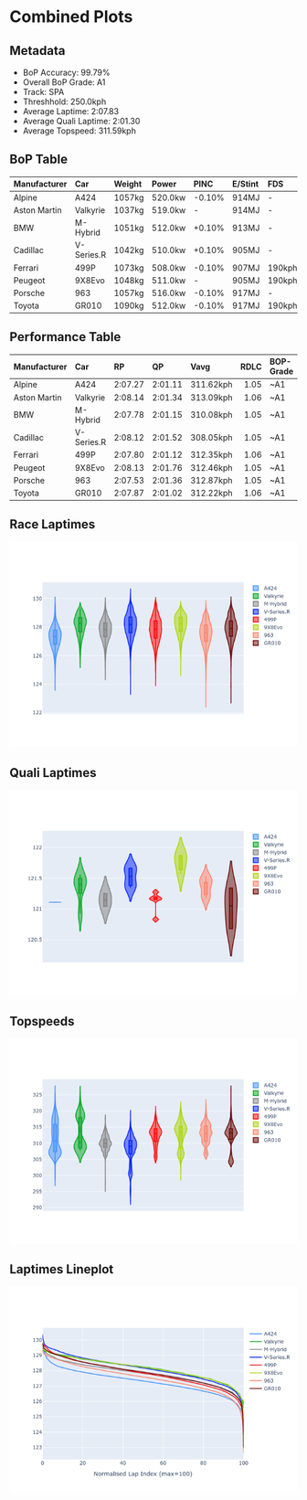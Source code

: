 # Combined Plots

## Metadata

- BoP Accuracy: 99.79%
- Overall BoP Grade: A1
- Track: SPA
- Threshhold: 250.0kph
- Average Laptime: 2:07.83
- Average Quali Laptime: 2:01.30
- Average Topspeed: 311.59kph

## BoP Table
| Manufacturer   | Car        | Weight   | Power   | PINC   | E/Stint   | FDS    | RDP    | QDP    | TDP    |
|:---------------|:-----------|:---------|:--------|:-------|:----------|:-------|:-------|:-------|:-------|
| Alpine         | A424       | 1057kg   | 520.0kw | -0.10% | 914MJ     | -      | 51.64% | 59.31% | 26.80% |
| Aston Martin   | Valkyrie   | 1037kg   | 519.0kw | -      | 914MJ     | -      | 53.50% | 53.33% | 21.51% |
| BMW            | M-Hybrid   | 1051kg   | 512.0kw | +0.10% | 913MJ     | -      | 52.89% | 56.22% | 33.41% |
| Cadillac       | V-Series.R | 1042kg   | 510.0kw | +0.10% | 905MJ     | -      | 48.63% | 60.80% | 19.01% |
| Ferrari        | 499P       | 1073kg   | 508.0kw | -0.10% | 907MJ     | 190kph | 51.38% | 44.98% | 9.83%  |
| Peugeot        | 9X8Evo     | 1048kg   | 511.0kw | -      | 905MJ     | 190kph | 48.87% | 52.78% | 15.41% |
| Porsche        | 963        | 1057kg   | 516.0kw | -0.10% | 917MJ     | -      | 50.70% | 44.30% | 29.51% |
| Toyota         | GR010      | 1090kg   | 512.0kw | -0.10% | 917MJ     | 190kph | 51.09% | 52.71% | 11.46% |

## Performance Table
| Manufacturer   | Car        | RP      | QP      | Vavg      |   RDLC | BOP-Grade   | Match   |
|:---------------|:-----------|:--------|:--------|:----------|-------:|:------------|:--------|
| Alpine         | A424       | 2:07.27 | 2:01.11 | 311.62kph |   1.05 | ~A1         | 99.94%  |
| Aston Martin   | Valkyrie   | 2:08.14 | 2:01.34 | 313.09kph |   1.06 | ~A1         | 100.00% |
| BMW            | M-Hybrid   | 2:07.78 | 2:01.15 | 310.08kph |   1.05 | ~A1         | 99.94%  |
| Cadillac       | V-Series.R | 2:08.12 | 2:01.52 | 308.05kph |   1.05 | ~A1         | 99.02%  |
| Ferrari        | 499P       | 2:07.80 | 2:01.12 | 312.35kph |   1.06 | ~A1         | 99.77%  |
| Peugeot        | 9X8Evo     | 2:08.13 | 2:01.76 | 312.46kph |   1.05 | ~A1         | 100.00% |
| Porsche        | 963        | 2:07.53 | 2:01.36 | 312.87kph |   1.05 | ~A1         | 99.86%  |
| Toyota         | GR010      | 2:07.87 | 2:01.02 | 312.22kph |   1.06 | ~A1         | 99.76%  |

## Race Laptimes
![Race Laptimes](images/race_violin.png)

## Quali Laptimes
![Quali Laptimes](images/quali_violin.png)

## Topspeeds
![Topspeeds](images/topspeed_violin.png)

## Laptimes Lineplot
![Laptimes Lineplot](images/laptime_line.png)

